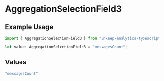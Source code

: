 # AggregationSelectionField3

## Example Usage

```typescript
import { AggregationSelectionField3 } from "inkeep-analytics-typescript/models/components";

let value: AggregationSelectionField3 = "messagesCount";
```

## Values

```typescript
"messagesCount"
```